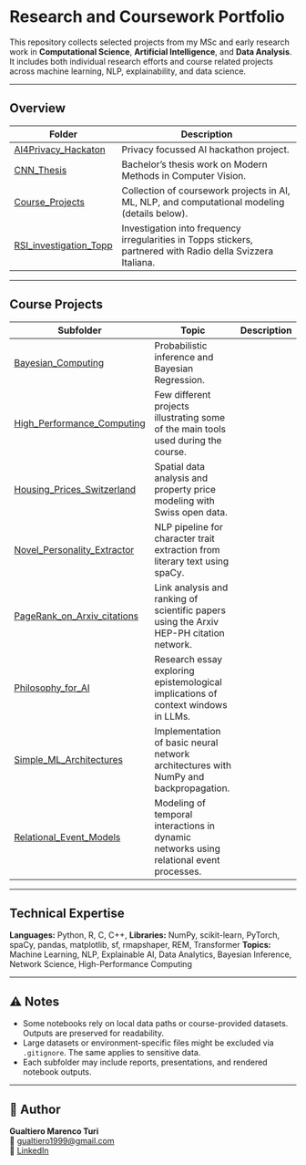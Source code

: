 # Research and Coursework Portfolio

This repository collects selected projects from my MSc and early research work in **Computational Science**, **Artificial Intelligence**, and **Data Analysis**.  
It includes both individual research efforts and course related projects across machine learning, NLP, explainability, and data science.

---

## Overview

| Folder | Description |
|---------|--------------|
| [AI4Privacy_Hackaton](./AI4Privacy_Hackaton) | Privacy focussed AI hackathon project. |
| [CNN_Thesis](./CNN_Thesis) | Bachelor’s thesis work on Modern Methods in Computer Vision. |
| [Course_Projects](./Course_Projects) | Collection of coursework projects in AI, ML, NLP, and computational modeling (details below). |
| [RSI_investigation_Topp](./RSI_investigation_Topp) | Investigation into frequency irregularities in Topps stickers, partnered with Radio della Svizzera Italiana.|

---

## Course Projects

| Subfolder | Topic | Description |
|------------|--------|-------------|
| [Bayesian_Computing](./Course_Projects/Bayesian_Computing) | Probabilistic inference and Bayesian Regression. |
| [High_Performance_Computing](./Course_Projects/High_Performance_Computing) | Few different projects illustrating some of the main tools used during the course. |
| [Housing_Prices_Switzerland](./Course_Projects/Housing_Prices_Switzerland) | Spatial data analysis and property price modeling with Swiss open data. |
| [Novel_Personality_Extractor](./Course_Projects/Novel_Personality_Extractor) | NLP pipeline for character trait extraction from literary text using spaCy. |
| [PageRank_on_Arxiv_citations](./Course_Projects/PageRank_on_Arxiv_citations) | Link analysis and ranking of scientific papers using the Arxiv HEP-PH citation network. |
| [Philosophy_for_AI](./Course_Projects/Philosophy_for_AI) | Research essay exploring epistemological implications of context windows in LLMs. |
| [Simple_ML_Architectures](./Course_Projects/Simple_ML_Architectures) | Implementation of basic neural network architectures with NumPy and backpropagation. |
| [Relational_Event_Models](./Course_Projects/Relational_Event_Models) | Modeling of temporal interactions in dynamic networks using relational event processes. |

---

## Technical Expertise

**Languages:** Python, R, C, C++, 
**Libraries:** NumPy, scikit-learn, PyTorch, spaCy, pandas, matplotlib, sf, rmapshaper, REM, Transformer
**Topics:** Machine Learning, NLP, Explainable AI, Data Analytics, Bayesian Inference, Network Science, High-Performance Computing  

---

## ⚠️ Notes

- Some notebooks rely on local data paths or course-provided datasets. Outputs are preserved for readability.  
- Large datasets or environment-specific files might be excluded via `.gitignore`. The same applies to sensitive data.
- Each subfolder may include reports, presentations, and rendered notebook outputs.

---

## 👤 Author

**Gualtiero Marenco Turi**  
📧 gualtiero1999@gmail.com  
🔗 [LinkedIn](https://www.linkedin.com/in/gualtiero-marenco-turi-27507a292?utm_source=share&utm_campaign=share_via&utm_content=profile&utm_medium=android_app)  
